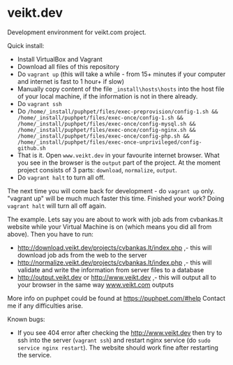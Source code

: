 # veikt.dev
Development environment for veikt.com project.

Quick install:
- Install VirtualBox and Vagrant
- Download all files of this repository
- Do `vagrant up` (this will take a while - from 15+ minutes if your computer and internet is fast to 1 hour+ if slow)
- Manually copy content of the file `_install\hosts\hosts` into the host file of your local machine, if the information is not in there already.
- Do `vagrant ssh` 
- Do `/home/_install/puphpet/files/exec-preprovision/config-1.sh && /home/_install/puphpet/files/exec-once/config-1.sh && /home/_install/puphpet/files/exec-once/config-mysql.sh && /home/_install/puphpet/files/exec-once/config-nginx.sh && /home/_install/puphpet/files/exec-once/config-php.sh && /home/_install/puphpet/files/exec-once-unprivileged/config-github.sh`
- That is it. Open `www.veikt.dev` in your favourite internet browser. What you see in the browser is the `output` part of the project. At the moment project consists of 3 parts: `download`, `normalize`, `output`.
- Do `vagrant halt` to turn all off.

The next time you will come back for development - do `vagrant up` only. "vagrant up" will be much much faster this time. Finished your work? Doing `vagrant halt` will turn all off again.


The example. Lets say you are about to work with job ads from cvbankas.lt website while your Virtual Machine is on (which means you did all from above). Then you have to run:
- http://download.veikt.dev/projects/cvbankas.lt/index.php ,- this will download job ads from the web to the server
- http://normalize.veikt.dev/projects/cvbankas.lt/index.php ,- this will validate and write the information from server files to a database
- http://output.veikt.dev or http://www.veikt.dev ,- this will output all to your browser in the same way www.veikt.com outputs

More info on puphpet could be found at https://puphpet.com/#help
Contact me if any difficulties arise.

Known bugs:
- If you see 404 error after checking the http://www.veikt.dev then try to ssh into the server (`vagrant ssh`) and restart nginx service (do `sudo service nginx restart`). The website should work fine after restarting the service.
